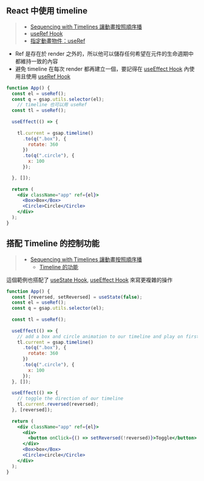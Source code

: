 ## React 中使用 timeline
>- [Sequencing with Timelines 讓動畫按照順序播](Sequencing%20with%20Timelines%20讓動畫按照順序播.md)
>- [useRef Hook](useRef%20Hook.md)
>- [指定動畫物件：useRef](指定動畫物件：useRef.md)

- Ref 是存在於 render 之外的，所以他可以儲存任何希望在元件的生命週期中都維持一致的內容
- 避免 timeline 在每次 render 都再建立一個，要記得在 [useEffect Hook](useEffect%20Hook.md) 內使用且使用 [useRef Hook](useRef%20Hook.md)


```jsx
function App() {
  const el = useRef();
  const q = gsap.utils.selector(el);
	// timeline 也可以用 useRef
  const tl = useRef();
      
  useEffect(() => {
    
    tl.current = gsap.timeline()
      .to(q(".box"), {
        rotate: 360
      })
      .to(q(".circle"), {
        x: 100
      });

  }, []);
  
  return (
    <div className="app" ref={el}>
      <Box>Box</Box>
      <Circle>Circle</Circle>
    </div>
  );
}
```

## 搭配 Timeline 的控制功能
>- [Sequencing with Timelines 讓動畫按照順序播](Sequencing%20with%20Timelines%20讓動畫按照順序播.md)
>	- [Timeline 的功能](Timeline%20的功能.md)

這個範例也搭配了 [useState Hook](useState%20Hook.md), [useEffect Hook](useEffect%20Hook.md) 來寫更複雜的操作
```jsx
function App() {
  const [reversed, setReversed] = useState(false);
  const el = useRef();
  const q = gsap.utils.selector(el);
  
  const tl = useRef();
      
  useEffect(() => {
    // add a box and circle animation to our timeline and play on first render
    tl.current = gsap.timeline()
      .to(q(".box"), {
        rotate: 360
      })
      .to(q(".circle"), {
        x: 100
      });
  }, []);
  
  useEffect(() => {
    // toggle the direction of our timeline
    tl.current.reversed(reversed);    
  }, [reversed]);
   
  return (
    <div className="app" ref={el}>
      <div>
        <button onClick={() => setReversed(!reversed)}>Toggle</button>
      </div>
      <Box>box</Box>
      <Circle>circle</Circle>
    </div>
  );
}
```